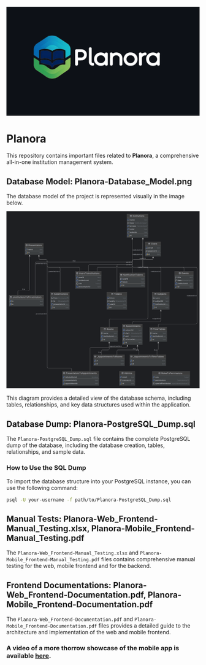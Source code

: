 ![Image](./planora-logo-white-github.png)
# Planora
This repository contains important files related to **Planora**, a comprehensive all-in-one institution management system.

## Database Model: Planora-Database_Model.png
The database model of the project is represented visually in the image below.

![Database Model](./Planora-Database_Model.png)

This diagram provides a detailed view of the database schema, including tables, relationships, and key data structures used within the application.

## Database Dump: Planora-PostgreSQL_Dump.sql
The `Planora-PostgreSQL_Dump.sql` file contains the complete PostgreSQL dump of the database, including the database creation, tables, relationships, and sample data.

### How to Use the SQL Dump
To import the database structure into your PostgreSQL instance, you can use the following command:
```bash
psql -U your-username -f path/to/Planora-PostgreSQL_Dump.sql
```

## Manual Tests: Planora-Web_Frontend-Manual_Testing.xlsx, Planora-Mobile_Frontend-Manual_Testing.pdf
The `Planora-Web_Frontend-Manual_Testing.xlsx` and `Planora-Mobile_Frontend-Manual_Testing.pdf` files contains comprehensive manual testing for the web, mobile frontend and for the backend.

## Frontend Documentations: Planora-Web_Frontend-Documentation.pdf, Planora-Mobile_Frontend-Documentation.pdf
The `Planora-Web_Frontend-Documentation.pdf` and `Planora-Mobile_Frontend-Documentation.pdf` files provides a detailed guide to the architecture and implementation of the web and mobile frontend.

### A video of a more thorrow showcase of the mobile app is available [here](https://www.youtube.com/shorts/DhfLNpxftXQ).
